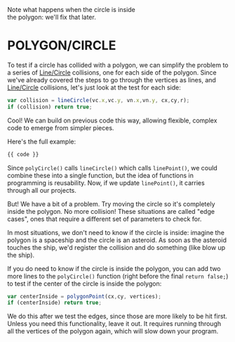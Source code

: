 <figcaption>Note what happens when the circle is inside<br>the polygon: we'll fix that later.</figcaption>

# POLYGON/<wbr>CIRCLE

To test if a circle has collided with a polygon, we can simplify the problem to a series of [Line/Circle](line-circle.html) collisions, one for each side of the polygon. Since we've already covered the steps to go through the vertices as lines, and [Line/Circle](line-circle.html) collisions, let's just look at the test for each side:

```javascript
var collision = lineCircle(vc.x,vc.y, vn.x,vn.y, cx,cy,r);
if (collision) return true;
```

Cool! We can build on previous code this way, allowing flexible, complex code to emerge from simpler pieces.

Here's the full example:

```javascript
{{ code }}
```

Since `polyCircle()` calls `lineCircle()` which calls `linePoint()`, we could combine these into a single function, but the idea of functions in programming is reusability. Now, if we update `linePoint()`, it carries through all our projects.

But! We have a bit of a problem. Try moving the circle so it's completely inside the polygon. No more collision! These situations are called "edge cases", ones that require a different set of parameters to check for.

In most situations, we don't need to know if the circle is inside: imagine the polygon is a spaceship and the circle is an asteroid. As soon as the asteroid touches the ship, we'd register the collision and do something (like blow up the ship).

If you do need to know if the circle is inside the polygon, you can add two more lines to the `polyCircle()` function (right before the final `return false;`) to test if the center of the circle is inside the polygon:

```javascript
var centerInside = polygonPoint(cx,cy, vertices);
if (centerInside) return true;
 ```

We do this after we test the edges, since those are more likely to be hit first. Unless you need this functionality, leave it out. It requires running through all the vertices of the polygon again, which will slow down your program.
